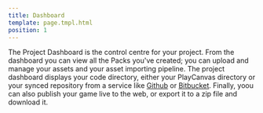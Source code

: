 ```yaml
---
title: Dashboard
template: page.tmpl.html
position: 1
---
```


The Project Dashboard is the control centre for your project. From the dashboard you can view all the Packs you've created; you can upload and manage your assets and your asset importing pipeline. The project dashboard displays your code directory, either your PlayCanvas directory or your synced repository from a service like [Github](https://github.com) or [Bitbucket](https://bitbucket.org/). Finally, yoou can also publish your game live to the web, or export it to a zip file and download it.